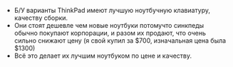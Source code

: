 - Б/У варианты ThinkPad имеют лучшую ноутбучную клавиатуру, качеству сборки.
- Они стоят дешевле чем новые ноутбуки потомучто синкпеды обычно покупают корпорации, и разом их продают, что очень сильно снижают цену (я свой купил за $700, изначальная цена была $1300)
- Всё это делает их лучшим ноутбуком по цене и качеству.
